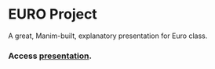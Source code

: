 # EURO Project
A great, Manim-built, explanatory presentation for Euro class.

### Access [presentation](https://aaronshelby.github.io/euro_project/EURO1).
